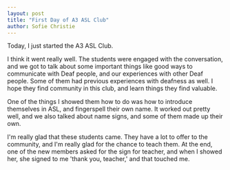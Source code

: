 ```yaml
---
layout: post
title: "First Day of A3 ASL Club"
author: Sofie Christie
---
```

Today, I just started the A3 ASL Club.

I think it went really well. The students were engaged with the conversation, and we got to talk about some
important things like good ways to communicate with Deaf people, and our experiences with other Deaf people.
Some of them had previous experiences with deafness as well. I hope they find community in this club, and
learn things they find valuable.

One of the things I showed them how to do was how to introduce themselves in ASL, and fingerspell their own
name. It worked out pretty well, and we also talked about name signs, and some of them made up their own. 

I'm really glad that these students came. They have a lot to offer to the community, and I'm really glad
for the chance to teach them. At the end, one of the new members asked for the sign for teacher, and when I showed
her, she signed to me 'thank you, teacher,' and that touched me.